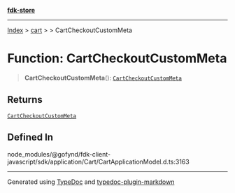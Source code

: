 [**fdk-store**](../../../README.md)
***

[Index](../../../API.md) > [cart](../../README.md) > [<internal>](../README.md) > CartCheckoutCustomMeta

# Function: CartCheckoutCustomMeta

> **CartCheckoutCustomMeta**(): [`CartCheckoutCustomMeta`](../type-aliases/type-alias.CartCheckoutCustomMeta.md)

## Returns

[`CartCheckoutCustomMeta`](../type-aliases/type-alias.CartCheckoutCustomMeta.md)

## Defined In

node\_modules/@gofynd/fdk-client-javascript/sdk/application/Cart/CartApplicationModel.d.ts:3163

***
Generated using [TypeDoc](https://typedoc.org/) and [typedoc-plugin-markdown](https://www.npmjs.com/package/typedoc-plugin-markdown)
